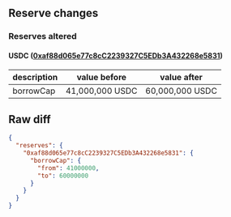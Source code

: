 ## Reserve changes

### Reserves altered

#### USDC ([0xaf88d065e77c8cC2239327C5EDb3A432268e5831](https://arbiscan.io/address/0xaf88d065e77c8cC2239327C5EDb3A432268e5831))

| description | value before | value after |
| --- | --- | --- |
| borrowCap | 41,000,000 USDC | 60,000,000 USDC |


## Raw diff

```json
{
  "reserves": {
    "0xaf88d065e77c8cC2239327C5EDb3A432268e5831": {
      "borrowCap": {
        "from": 41000000,
        "to": 60000000
      }
    }
  }
}
```